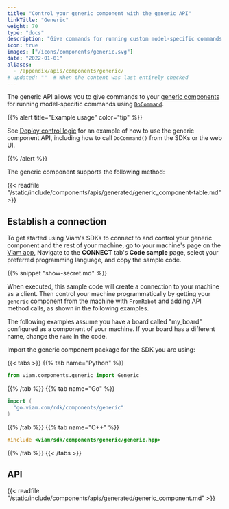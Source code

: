 ```yaml
---
title: "Control your generic component with the generic API"
linkTitle: "Generic"
weight: 70
type: "docs"
description: "Give commands for running custom model-specific commands using DoCommand on your generic components."
icon: true
images: ["/icons/components/generic.svg"]
date: "2022-01-01"
aliases:
  - /appendix/apis/components/generic/
# updated: ""  # When the content was last entirely checked
---
```


The generic API allows you to give commands to your [generic components](/operate/reference/components/generic/) for running model-specific commands using [`DoCommand`](/dev/reference/apis/components/generic/#docommand).

{{% alert title="Example usage" color="tip" %}}

See [Deploy control logic](/manage/software/control-logic/) for an example of how to use the generic component API, including how to call `DoCommand()` from the SDKs or the web UI.

{{% /alert %}}

The generic component supports the following method:

{{< readfile "/static/include/components/apis/generated/generic_component-table.md" >}}

## Establish a connection

To get started using Viam's SDKs to connect to and control your generic component and the rest of your machine, go to your machine's page on the [Viam app](https://app.viam.com),
Navigate to the **CONNECT** tab's **Code sample** page, select your preferred programming language, and copy the sample code.

{{% snippet "show-secret.md" %}}

When executed, this sample code will create a connection to your machine as a client.
Then control your machine programmatically by getting your `generic` component from the machine with `FromRobot` and adding API method calls, as shown in the following examples.

The following examples assume you have a board called "my_board" configured as a component of your machine.
If your board has a different name, change the `name` in the code.

Import the generic component package for the SDK you are using:

{{< tabs >}}
{{% tab name="Python" %}}

```python
from viam.components.generic import Generic
```

{{% /tab %}}
{{% tab name="Go" %}}

```go
import (
  "go.viam.com/rdk/components/generic"
)
```

{{% /tab %}}
{{% tab name="C++" %}}

```cpp
#include <viam/sdk/components/generic/generic.hpp>
```

{{% /tab %}}
{{< /tabs >}}

## API

{{< readfile "/static/include/components/apis/generated/generic_component.md" >}}
